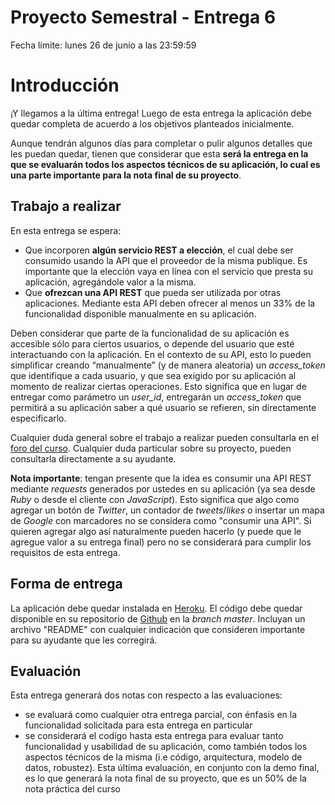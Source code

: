 # Proyecto Semestral - Entrega 6

Fecha límite: lunes 26 de junio a las 23:59:59

# Introducción

¡Y llegamos a la última entrega! Luego de esta entrega la aplicación debe quedar completa de acuerdo a los objetivos planteados inicialmente.

Aunque tendrán algunos días para completar o pulir algunos detalles que les puedan quedar, tienen que considerar que esta **será la entrega en la que se evaluarán todos los aspectos técnicos de su aplicación, lo cual es una parte importante para la nota final de su proyecto**.

## Trabajo a realizar

En esta entrega se espera:

* Que incorporen **algún servicio REST a elección**, el cual debe ser consumido usando la API que el proveedor de la misma publique. Es importante que la elección vaya en línea con el servicio que presta su aplicación, agregándole valor a la misma.
* Que **ofrezcan una API REST** que pueda ser utilizada por otras aplicaciones. Mediante esta API deben ofrecer al menos un 33% de la funcionalidad disponible manualmente en su aplicación.

Deben considerar que parte de la funcionalidad de su aplicación es accesible sólo para ciertos usuarios, o depende del usuario que esté interactuando con la aplicación. En el contexto de su API, esto lo pueden simplificar creando “manualmente” (y de manera aleatoria) un *access_token* que identifique a cada usuario, y que sea exigido por su aplicación al momento de realizar ciertas operaciones. Esto significa que en lugar de entregar como parámetro un *user_id*, entregarán un *access_token* que permitirá a su aplicación saber a qué usuario se refieren, sin directamente especificarlo.

Cualquier duda general sobre el trabajo a realizar pueden consultarla en el [foro del curso](https://github.com/IIC2513-2017-1/syllabus/issues). Cualquier duda particular sobre su proyecto, pueden consultarla directamente a su ayudante.

**Nota importante**: tengan presente que la idea es consumir una API REST mediante _requests_ generados por ustedes en su aplicación (ya sea desde _Ruby_ o desde el cliente con _JavaScript_). Esto significa que algo como agregar un botón de _Twitter_, un contador de _tweets_/_likes_ o insertar un mapa de _Google_ con marcadores no se considera como "consumir una API". Si quieren agregar algo así naturalmente pueden hacerlo (y puede que le agregue valor a su entrega final) pero no se considerará para cumplir los requisitos de esta entrega.

## Forma de entrega

La aplicación debe quedar instalada en [Heroku](https://www.heroku.com/). El código debe quedar disponible en su repositorio de [Github](https://www.github.com) en la _branch master_. Incluyan un archivo "README" con cualquier indicación que consideren importante para su ayudante que les corregirá.

## Evaluación

Esta entrega generará dos notas con respecto a las evaluaciones:
* se evaluará como cualquier otra entrega parcial, con énfasis en la funcionalidad solicitada para esta entrega en particular
* se considerará el codígo hasta esta entrega para evaluar tanto funcionalidad y usabilidad de su aplicación, como también todos los aspectos técnicos de la misma (i.e código, arquitectura, modelo de datos, robustez). Esta última evaluación, en conjunto con la demo final, es lo que generará la nota final de su proyecto, que es un 50% de la nota práctica del curso
